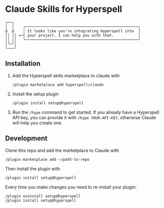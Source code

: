 # Claude Skills for Hyperspell

```
╭──╮
│  │    ╭───────────────────────────────────────────────────╮
@  @    │ It looks like you’re integrating Hyperspell into  │
││ ││ <─┤ your project. I can help you with that.           │
││ ││   ╰───────────────────────────────────────────────────╯
│╰─╯│
╰───╯
```

## Installation

1. Add the Hyperspell skills marketplace to claude with
    ```
    /plugin marketplace add hyperspell/claude
    ```
2. Install the setup plugin
    ```
    /plugin install setup@hyperspell
    ```
3. Run the `/hype` command to get started. If you already have a Hyperspell API key, you can provide it with `/hype YOUR-API-KEY`, otherwise Claude will help you create one.

## Development

Clone this repo and add the marketplace to Claude with

```
/plugin marketplace add ~/path-to-repo
```

Then install the plugin with 

```
/plugin install setup@hyperspell
```

Every time you make changes you need to re-install your plugin:

```
/plugin uninstall setup@hyperspell
/plugin install setup@hyperspell
```
